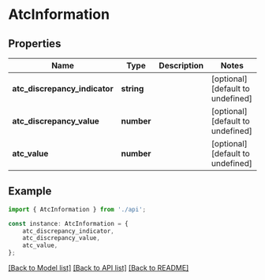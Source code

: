 # AtcInformation


## Properties

Name | Type | Description | Notes
------------ | ------------- | ------------- | -------------
**atc_discrepancy_indicator** | **string** |  | [optional] [default to undefined]
**atc_discrepancy_value** | **number** |  | [optional] [default to undefined]
**atc_value** | **number** |  | [optional] [default to undefined]

## Example

```typescript
import { AtcInformation } from './api';

const instance: AtcInformation = {
    atc_discrepancy_indicator,
    atc_discrepancy_value,
    atc_value,
};
```

[[Back to Model list]](../README.md#documentation-for-models) [[Back to API list]](../README.md#documentation-for-api-endpoints) [[Back to README]](../README.md)
